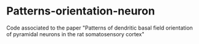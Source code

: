 # Patterns-orientation-neuron
Code associated to the paper "Patterns of dendritic basal field orientation of pyramidal neurons in the rat somatosensory cortex"
